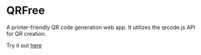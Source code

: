 # QRFree 
A printer-friendly QR code generation web app. It utilizes the qrcode.js API for QR creation.

Try it out [here](https://qrfree-location13.koyeb.app/)

